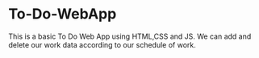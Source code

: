 # To-Do-WebApp
This is a basic To Do Web App using HTML,CSS and JS.
We can add and delete our work data according to our schedule of work.

